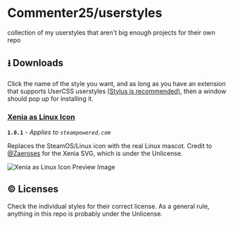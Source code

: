 # Commenter25/userstyles
collection of my userstyles that aren't big enough projects for their own repo

## ⭳ Downloads
Click the name of the style you want, and as long as you have an extension that supports UserCSS userstyles [(Stylus is recommended)](https://github.com/openstyles/stylus), then a window should pop up for installing it.

### [Xenia as Linux Icon](https://raw.githubusercontent.com/Commenter25/userstyles/master/xeniasteam/xeniasteam.user.css)  

**`1.0.1`** - _Applies to `steampowered.com`_

Replaces the SteamOS/Linux icon with the real Linux mascot. Credit to [@Zaeroses](https://github.com/Zaeroses) for the Xenia SVG, which is under the Unlicense.

![Xenia as Linux Icon Preview Image](https://raw.githubusercontent.com/Commenter25/userstyles/master/xeniasteam/preview.png)

## © Licenses
Check the individual styles for their correct license. As a general rule, anything in this repo is probably under the Unlicense.
